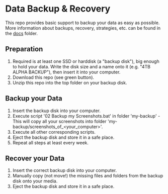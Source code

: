 Data Backup & Recovery
======================

This repo provides basic support to backup your data as easy as possible. More information about backups, recovery, strategies, etc. can be found in the [docs](docs) folder.

Preparation
-----------
1. Required is at least one SSD or harddisk (a "backup disk"), big enough to hold your data. Write the disk size and a name onto it (e.g. "4TB ALPHA BACKUP"), then insert it into your computer.
2. Download this repo (see green button).
3. Unzip this repo into the top folder on your backup disk.

Backup your Data
----------------
1. Insert the backup disk into your computer.
2. Execute script '02 Backup my Screenshots.bat' in folder 'my-backup' - This will copy all your screenshots into folder 'my-backup/screenshots_of_<your_computer>'. 
3. Execute all other corresponding scripts.
4. Eject the backup disk and store it in a safe place.
5. Repeat all steps at least every week.

Recover your Data
-----------------
1. Insert the correct backup disk into your computer.
2. Manually copy (not move!) the missing files and folders from the backup disk onto your media.
3. Eject the backup disk and store it in a safe place.
